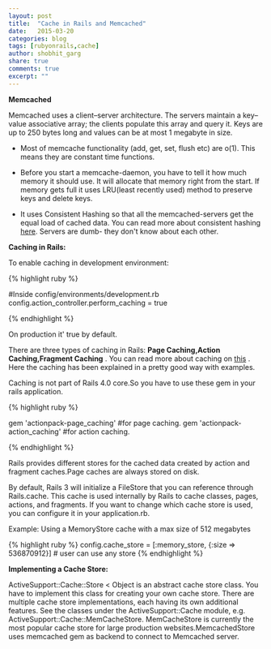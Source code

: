 ```yaml
---
layout: post
title:  "Cache in Rails and Memcached"
date:   2015-03-20
categories: blog
tags: [rubyonrails,cache]
author: shobhit_garg
share: true
comments: true
excerpt: ""
---
```



__Memcached__

Memcached uses a client–server architecture. The servers maintain a key–value associative array; the clients populate this array and query it. Keys are up to 250 bytes long and values can be at most 1 megabyte in size.


* Most of memcache functionality (add, get, set, flush etc) are o(1). This means they are constant time functions.

* Before you start a memcache-daemon, you have to tell it how much memory it should use. It will allocate that memory right from the start.
If memory gets full it uses LRU(least recently used) method to preserve keys and delete keys.


* It uses Consistent Hashing so that all the memcached-servers get the equal load of cached data. You can read more about consistent hashing [here][memcached]. Servers are dumb- they don't know about each other.


__Caching in Rails:__

To enable caching in development environment:

{% highlight ruby %}

#Inside config/environments/development.rb
config.action_controller.perform_caching = true

{% endhighlight %}

On production it' true by default.


There are three types of caching in Rails: __Page Caching,Action Caching,Fragment Caching__ . You can read more about caching on [this][cache] . Here the caching has been explained in a pretty good way with examples.


Caching is not part of Rails 4.0 core.So you have to use these gem in your rails application.

{% highlight ruby %}

gem 'actionpack-page_caching' #for page caching.
gem 'actionpack-action_caching' #for action caching.

{% endhighlight %}


Rails provides different stores for the cached data created by action and fragment caches.Page caches are always stored on disk.

By default, Rails 3 will initialize a FileStore that you can reference through Rails.cache. This cache is used internally by Rails to cache classes, pages, actions, and fragments. If you want to change which cache store is used, you can configure it in your application.rb.

Example: Using a MemoryStore cache with a max size of 512 megabytes

{% highlight ruby %}
config.cache_store = [:memory_store, {:size => 536870912}] # user can use any store
{% endhighlight %}

__Implementing a Cache Store:__


ActiveSupport::Cache::Store < Object is an abstract cache store class. You have to implement this class for creating your own cache store. There are multiple cache store implementations, each having its own additional features. See the classes under the ActiveSupport::Cache module, e.g. ActiveSupport::Cache::MemCacheStore. MemCacheStore is currently the most popular cache store for large production websites.MemcachedStore uses memcached gem as backend to connect to Memcached server.


[memcached]: https://www.adayinthelifeof.nl/2011/02/06/memcache-internals/ 
[cache]: http://www.codelearn.org/blog/rails-cache-with-examples









